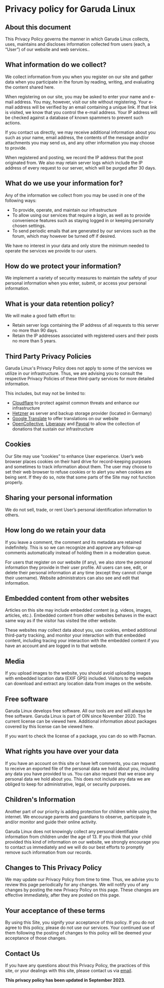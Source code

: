 # Privacy policy for Garuda Linux

## About this document

This Privacy Policy governs the manner in which Garuda Linux collects, uses, maintains and discloses information collected from users (each, a “User”) of our website and web services..

## What information do we collect?

We collect information from you when you register on our site and gather data when you participate in the forum by reading, writing, and evaluating the content shared here.

When registering on our site, you may be asked to enter your name and e-mail address. You may, however, visit our site without registering. Your e-mail address will be verified by an email containing a unique link. If that link is visited, we know that you control the e-mail address. Your IP address will be checked against a database of known spammers to prevent such actions.

If you contact us directly, we may receive additional information about you such as your name, email address, the contents of the message and/or attachments you may send us, and any other information you may choose to provide.

When registered and posting, we record the IP address that the post originated from. We also may retain server logs which include the IP address of every request to our server, which will be purged after 30 days.

## What do we use your information for?

Any of the information we collect from you may be used in one of the following ways:

- To provide, operate, and maintain our infrastructure
- To allow using our services that require a login, as well as to provide convenience features such as staying logged in or keeping personally chosen settings.
- To send periodic emails that are generated by our services such as the forum, which may however be turned off if desired.

We have no interest in your data and only store the minimum needed to operate the services we provide to our users.

## How do we protect your information?

We implement a variety of security measures to maintain the safety of your personal information when you enter, submit, or access your personal information.

## What is your data retention policy?

We will make a good faith effort to:

- Retain server logs containing the IP address of all requests to this server no more than 90 days.
- Retain the IP addresses associated with registered users and their posts no more than 5 years.

## Third Party Privacy Policies

Garuda Linux's Privacy Policy does not apply to some of the services we utilize in our infrastructure. Thus, we are advising you to consult the respective Privacy Policies of these third-party services for more detailed information.

This includes, but may not be limited to:

- [Cloudflare](https://www.cloudflare.com/) to protect against common threats and enhance our infrastructure
- [Hetzner](www.hetzner.com/) as server and backup storage provider (located in Germany)
- [Google Translate](https://translate.google.com/) to offer translations on our website
- [OpenCollective](https://opencollective.org/), [Liberapay](https://liberapay.com/) and [Paypal](https://www.paypal.com/) to allow the collection of donations that sustain our infrastructure

## Cookies

Our Site may use “cookies” to enhance User experience. User’s web browser places cookies on their hard drive for record-keeping purposes and sometimes to track information about them. The user may choose to set their web browser to refuse cookies or to alert you when cookies are being sent. If they do so, note that some parts of the Site may not function properly.

## Sharing your personal information

We do not sell, trade, or rent User’s personal identification information to others.

## How long do we retain your data

If you leave a comment, the comment and its metadata are retained indefinitely. This is so we can recognize and approve any follow-up comments automatically instead of holding them in a moderation queue.

For users that register on our website (if any), we also store the personal information they provide in their user profile. All users can see, edit, or delete their personal information at any time (except they cannot change their username). Website administrators can also see and edit that information.

## Embedded content from other websites

Articles on this site may include embedded content (e.g. videos, images, articles, etc.). Embedded content from other websites behaves in the exact same way as if the visitor has visited the other website.

These websites may collect data about you, use cookies, embed additional third-party tracking, and monitor your interaction with that embedded content, including tracing your interaction with the embedded content if you have an account and are logged in to that website.

## Media

If you upload images to the website, you should avoid uploading images with embedded location data (EXIF GPS) included. Visitors to the website can download and extract any location data from images on the website.

## Free software

Garuda Linux develops free software. All our tools are and will always be free software. Garuda Linux is part of OIN since November 2020. The current license can be viewed here. Additional information about packages covered by this license can be viewed here.

If you want to check the license of a package, you can do so with Pacman.

## What rights you have over your data

If you have an account on this site or have left comments, you can request to receive an exported file of the personal data we hold about you, including any data you have provided to us. You can also request that we erase any personal data we hold about you. This does not include any data we are obliged to keep for administrative, legal, or security purposes.

## Children's Information

Another part of our priority is adding protection for children while using the internet. We encourage parents and guardians to observe, participate in, and/or monitor and guide their online activity.

Garuda Linux does not knowingly collect any personal identifiable information from children under the age of 13. If you think that your child provided this kind of information on our website, we strongly encourage you to contact us immediately and we will do our best efforts to promptly remove such information from our records.

## Changes to This Privacy Policy

We may update our Privacy Policy from time to time. Thus, we advise you to review this page periodically for any changes. We will notify you of any
changes by posting the new Privacy Policy on this page. These changes are effective immediately, after they are posted on this page.

## Your acceptance of these terms

By using this Site, you signify your acceptance of this policy. If you do not agree to this policy, please do not use our services. Your continued use of them following the posting of changes to this policy will be deemed your acceptance of those changes.

## Contact Us

If you have any questions about this Privacy Policy, the practices of this site, or your dealings with this site, please contact us via [email](mailto:team@garudalinux.org).

**This privacy policy has been updated in September 2023.**
